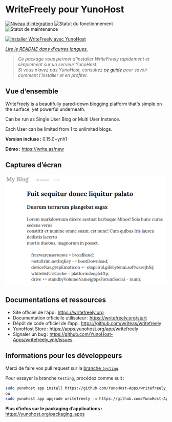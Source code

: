 <!--
Nota bene : ce README est automatiquement généré par <https://github.com/YunoHost/apps/tree/master/tools/readme_generator>
Il NE doit PAS être modifié à la main.
-->

# WriteFreely pour YunoHost

[![Niveau d’intégration](https://dash.yunohost.org/integration/writefreely.svg)](https://dash.yunohost.org/appci/app/writefreely) ![Statut du fonctionnement](https://ci-apps.yunohost.org/ci/badges/writefreely.status.svg) ![Statut de maintenance](https://ci-apps.yunohost.org/ci/badges/writefreely.maintain.svg)

[![Installer WriteFreely avec YunoHost](https://install-app.yunohost.org/install-with-yunohost.svg)](https://install-app.yunohost.org/?app=writefreely)

*[Lire le README dans d'autres langues.](./ALL_README.md)*

> *Ce package vous permet d’installer WriteFreely rapidement et simplement sur un serveur YunoHost.*  
> *Si vous n’avez pas YunoHost, consultez [ce guide](https://yunohost.org/install) pour savoir comment l’installer et en profiter.*

## Vue d’ensemble

WriteFreely is a beautifully pared-down blogging platform that's simple on the surface, yet powerful underneath.

Can be run as Single User Blog or Multi User Instance.

Each User can be limited from 1 to unlimited blogs.

**Version incluse :** 0.15.0~ynh1

**Démo :** <https://write.as/new>

## Captures d’écran

![Capture d’écran de WriteFreely](./doc/screenshots/screenshots2.png)

## Documentations et ressources

- Site officiel de l’app : <https://writefreely.org>
- Documentation officielle utilisateur : <https://writefreely.org/start>
- Dépôt de code officiel de l’app : <https://github.com/writeas/writefreely>
- YunoHost Store : <https://apps.yunohost.org/app/writefreely>
- Signaler un bug : <https://github.com/YunoHost-Apps/writefreely_ynh/issues>

## Informations pour les développeurs

Merci de faire vos pull request sur la [branche `testing`](https://github.com/YunoHost-Apps/writefreely_ynh/tree/testing).

Pour essayer la branche `testing`, procédez comme suit :

```bash
sudo yunohost app install https://github.com/YunoHost-Apps/writefreely_ynh/tree/testing --debug
ou
sudo yunohost app upgrade writefreely -u https://github.com/YunoHost-Apps/writefreely_ynh/tree/testing --debug
```

**Plus d’infos sur le packaging d’applications :** <https://yunohost.org/packaging_apps>
